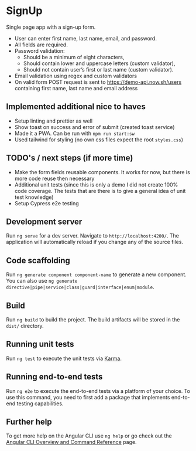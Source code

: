 # SignUp

Single page app with a sign-up form.

- User can enter first name, last name, email, and password.
- All fields are required.
- Password validation:
	- Should be a minimum of eight characters,
	- Should contain lower and uppercase letters (custom validator),
	- Should not contain user’s first or last name (custom validator).
- Email validation using regex and custom validators
- On valid form POST request is sent to https://demo-api.now.sh/users containing first name, last name and email address
 
## Implemented additional nice to haves

- Setup linting and prettier as well
- Show toast on success and error of submit (created toast service)
- Made it a PWA. Can be run with `npm run start:sw`
- Used tailwind for styling (no own css files expect the root `styles.css`)

## TODO's / next steps (if more time)

- Make the form fields reusable components. It works for now, but there is more code reuse then necessary
- Additional unit tests (since this is only a demo I did not create 100% code coverage. The tests that are there is to give a general idea of unit test knowledge)
- Setup Cypress e2e testing

## Development server

Run `ng serve` for a dev server. Navigate to `http://localhost:4200/`. The application will automatically reload if you change any of the source files.

## Code scaffolding

Run `ng generate component component-name` to generate a new component. You can also use `ng generate directive|pipe|service|class|guard|interface|enum|module`.

## Build

Run `ng build` to build the project. The build artifacts will be stored in the `dist/` directory.

## Running unit tests

Run `ng test` to execute the unit tests via [Karma](https://karma-runner.github.io).

## Running end-to-end tests

Run `ng e2e` to execute the end-to-end tests via a platform of your choice. To use this command, you need to first add a package that implements end-to-end testing capabilities.

## Further help

To get more help on the Angular CLI use `ng help` or go check out the [Angular CLI Overview and Command Reference](https://angular.io/cli) page.
